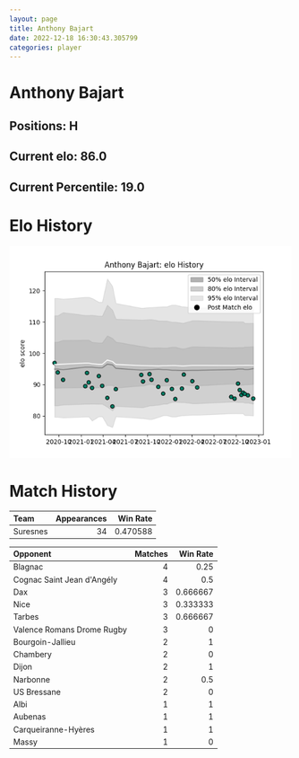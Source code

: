 ```yaml
---  
layout: page  
title: Anthony Bajart  
date: 2022-12-18 16:30:43.305799  
categories: player  
---
```

# Anthony Bajart

## Positions: H

## Current elo: 86.0

## Current Percentile: 19.0

# Elo History


![elo history](history_AnthonyBajart.png)
# Match History


| Team     |   Appearances |   Win Rate |
|:---------|--------------:|-----------:|
| Suresnes |            34 |   0.470588 |

| Opponent                   |   Matches |   Win Rate |
|:---------------------------|----------:|-----------:|
| Blagnac                    |         4 |   0.25     |
| Cognac Saint Jean d'Angély |         4 |   0.5      |
| Dax                        |         3 |   0.666667 |
| Nice                       |         3 |   0.333333 |
| Tarbes                     |         3 |   0.666667 |
| Valence Romans Drome Rugby |         3 |   0        |
| Bourgoin-Jallieu           |         2 |   1        |
| Chambery                   |         2 |   0        |
| Dijon                      |         2 |   1        |
| Narbonne                   |         2 |   0.5      |
| US Bressane                |         2 |   0        |
| Albi                       |         1 |   1        |
| Aubenas                    |         1 |   1        |
| Carqueiranne-Hyères        |         1 |   1        |
| Massy                      |         1 |   0        |